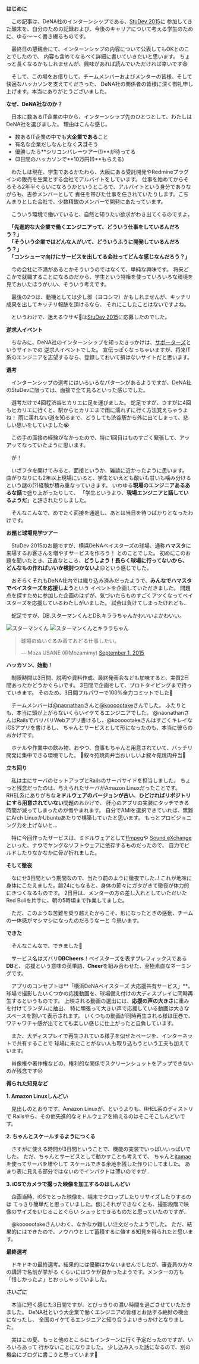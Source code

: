 <!-- DeNA社のStuDev 2015に行ってきました! -->

**はじめに**

　この記事は、DeNA社のインターンシップである、[StuDev 2015](http://dena.com/jp/recruit/students/2015internship/studev/)に
参加してきた顛末を、自分のための記録および、今後のキャリアについて考える学生のために、ゆる〜〜く書き綴るものです。

　最終日の懇親会にて、インターンシップの内容について公表してもOKとのことでしたので、
内容も含めてなるべく詳細に書いていきたいと思います。
ちょっと長くなるかもしれませんが、興味があれば読んでいただければ幸いです😆

　そして、この場をお借りして、チームメンバーおよびメンターの皆様、そして快適なハッカソンを支えてくださった、
DeNA社の関係者の皆様に深く御礼申し上げます。本当にありがとうございました。

**なぜ、DeNA社なのか？**

　日本に数あるIT企業の中から、インターンシップ先のひとつとして、わたしはDeNA社を選びました。
理由はこんな感じ。

- 数あるIT企業の中でも**大企業である**こと
- 有名な企業だしなんとなく**スゴ**そう
- 優勝したら**シリコンバレーツアー(!)**が待ってる
- (3日間のハッカソンで**10万円(!)**もらえる)

　わたしは現在、学生であるかたわら、大阪にある受託開発やRedmineプラグインの販売を生業とする会社でアルバイトをしています。
仕事を始めてからそろそろ2年半ぐらいになろうかというところで、アルバイトという身分でありながらも、古参メンバーとして
責任を帯びた仕事を任されていたりします。こぢんまりとした会社で、少数精鋭のメンバーで開発にあたっています。

　こういう環境で働いていると、自然と知りたい欲求がわき出てくるのですよ。

　**「先進的な大企業で働くエンジニアって、どういう仕事をしているんだろう？」**  
　**「そういう企業ではどんな人がいて、どういうふうに開発しているんだろう？」**  
　**「コンシューマ向けにサービスを出してる会社ってどんな感じなんだろう？」**  

　今の会社に不満があるとかそういうのではなくて、単純な興味です。
将来どこかで就職することになるのだから、学生という特権を使っていろいろな環境を見ておいたほうがいい、そういう考えです。

　最後の2つは、動機としては少し邪（ヨコシマ）かもしれませんが、キッチリ成果を出してキッチリ報酬を頂けるなら、
それにこしたことはないですよね。

　というわけで、迷えるウサギ🐰は[StuDev 2015](http://dena.com/jp/recruit/students/2015internship/studev/)に応募したのでした。

**逆求人イベント**

　ちなみに、DeNA社のインターンシップを知ったきっかけは、[サポーターズ](https://supporterz.jp/)というサイトでの
逆求人イベントでした。
宣伝っぽくなっちゃいますが、将来IT系のエンジニアを志望するなら、登録しておいて損はないサイトだと思います。

**選考**

　インターンシップの選考にはいろいろなパターンがあるようですが、DeNA社のStuDevに限っては、面接で全て見るといった感じでした。

　選考だけで4回程渋谷ヒカリエに足を運びました。
蛇足ですが、さすがに4回もヒカリエに行くと、駅からヒカリエまで雨に濡れずに行く方法覚えちゃうよね！
雨に濡れない道を知るまで、どうしても渋谷駅から外に出てしまって、悲しい思いをしていました😭

　この手の面接の経験がなかったので、特に1回目はものすごく緊張して、アッアッてなっていたように思います。

　が！

　いざフタを開けてみると、面接というか、雑談に近かったように思います。
曲がりなりにも2年以上現場にいると、学生といえども酸いも甘いも噛み分けるという謎の(?)経験が積み重なっていきます。
いわゆる**現場のエンジニアあるあるな話**で盛り上がったりして、
「学生というより、**現場エンジニアと話しているようだ**」と評されたりしました。

　そんなこんなで、めでたく面接を通過し、あとは当日を待つばかりとなったわけです。

**お題と球場見学ツアー**

　StuDev 2015のお題ですが、横浜DeNAベイスターズの球場、通称**ハマスタ**に来場するお客さんを増やすサービスを作ろう！
とのことでした。
初めにこのお題を聞いたとき、正直なところ、**どうしよう！長らく球場に行ってないから、
どんなもの作ればいいか検討つかないよ**😖という感じでした。

　おそらくそれもDeNA社内では織り込み済みだったようで、**みんなでハマスタでベイスターズを応援しよう**という
イベントを企画していただきました。
問題点を探すために参加した企画のはずが、気づいたらものすごくアツくなってベイスターズを応援しているわたしがいました。
試合は負けてしまったけれども..

　蛇足ですが、DB.スターマンくんとDB.キララちゃんかわいいよかわいい。

![スターマンくん](starman.jpg)
![スターマンくんとキララちゃん](starman_and_kirara.jpg)

<blockquote class="twitter-tweet" lang="en"><p lang="ja" dir="ltr">球場のぬいぐるみ着ておどる仕事したい。</p>&mdash; Moza USANE (@Mozamimy) <a href="https://twitter.com/Mozamimy/status/638664130677772288">September 1, 2015</a></blockquote>
<script async src="//platform.twitter.com/widgets.js" charset="utf-8"></script>

**ハッカソン、始動！**

　制限時間は3日間、説明や資料作成、最終発表会なども加味すると、実質2日間あったかどうかぐらいです。
3日間で企画をして、プロトタイピングまで持っていきます。
そのため、3日間フルパワーで100%全力コミットでした💪

　チームメンバーは[@naonathan](https://github.com/NaotoOta)さんと[@koooootake](http://koooootake.com/)さんでした。
ふたりとも、本当に頭が上がらないくらいイケてるエンジニアでした。
@naonathanさんはRailsでバリバリWebアプリ書けるし、@koooootakeさんはすごくキレイなiOSアプリを書けるし、
ちゃんとサービスとして形になったのも、本当に彼らのおかげです。

　ホテルや作業中の飲み物、おやつ、食事もちゃんと用意されていて、バッチリ開発に集中できる環境でした。
🍖叙々苑焼肉弁当おいしいよ叙々苑焼肉弁当🍖

**立ち回り**

　私は主にサーバのセットアップとRailsのサーバサイドを担当しました。
ちょっと残念だったのは、与えられたサーバがAmazon Linuxだったことです。
RHEL系にありがちな**ミドルウェアのバージョンが古い**、**ひどければリポジトリにすら用意されていない**問題のおかげで、
肝心のアプリの実装にタッチできる時間が減ってしまったのが悔やまれます。
自分でAMIを選択できていれば、無難にArch LinuxかUbuntuあたりで構築していたと思います。
もっとプロビジョニング力を上げないと...

　特に今回作ったサービスは、ミドルウェアとして[ffmpeg](https://www.ffmpeg.org/)や
[Sound eXchange](http://sox.sourceforge.net/)といった、ナウでヤングなソフトウェアに依存するものだったので、
自力でビルドしたりなかなかに骨が折れました。

**そして徹夜**

　なにせ3日間という期間なので、当たり前のように徹夜でした..!
これが地味に身体にこたえました。齢24にもなると、身体の節々にガタがきて徹夜が体力的にきつくなるものです。
2日目は、メンターの方の差し入れとしていただいたRed Bullを片手に、朝の5時頃まで作業してました。

　ただ、このような苦難を乗り越えたからこそ、形になったときの感動、チームの一体感がマシマシになったのだろうなーと
今思います。

**できた**

　そんなこんなで、できました🎉

　サービス名はズバリ**DBCheers**！ベイスターズを表すプレフィックスである**DB**と、
応援という意味の英単語、**Cheer**を組み合わせた、至極素直なネーミングです。

　アプリのコンセプトは**「横浜DeNAベイスターズ 大応援共有サービス」**。
球場で撮影したいくつかの応援動画を、球場備え付けの大ディスプレイに同時再生するというものです。
上映される動画の選出には、**応援の声の大きさ**に重みを付けてランダムに抽出、
特に頑張って大きい声で応援している動画は大きなスペースを割いて表示されます。
いくつもの動画が同時再生される様は圧巻で、ワチャワチャ感が出てとても楽しい感じに仕上がったと自負しています。

　また、大ディスプレイで再生されている様子を似せたページを、インターネットで共有することで
球場に来たことがない人も取り込もうという工夫も加えています。

　肖像権や著作権などの、権利的な関係でスクリーンショットをアップできないのが残念です😣

**得られた知見など**

**1. Amazon Linuxしんどい**

　見出しのとおりです。Amazon Linuxが、というよりも、RHEL系のディストリで
Railsやら、その他先進的なミドルウェアを揃えるのはそこそこしんどいです。

**2. ちゃんとスケールするようにつくる**

　さすがに使える時間が3日間ということで、機能の実装でいっぱいいっぱいでした。
ただ、ちゃんとサービスとして動かすことも考えてて、
ちゃんと[itamae](https://github.com/itamae-kitchen/itamae)を使ってサーバを増やして
スケールできる余地を残した作りにしてました。
あまり表に見える部分ではないのでインパクトは薄いのですが..

**3. iOSでカメラで撮った映像を加工するのはしんどい**

　企画当時、iOSでとった映像を、端末でクロップしたりリサイズしたりするのは
てっきり簡単だと思っていました。仮にそれができなくとも、撮影段階で映像のサイズをいじることぐらい
シュッとできるものだと思っていたのですが..

　@koooootakeさんいわく、なかなか難しい注文だったようでした。
ただ、結果的にはできたので、ノウハウとして蓄積するに値する知見を得られたと思います。

**最終選考**

　ドキドキの最終選考。結果的には優勝はかないませんでしたが、審査員の方々の講評で名前が挙がる
くらいにはウケが良かったようです。メンターの方も「惜しかったよ」とおっしゃっていました。

**さいごに**

　本当に短く感じた3日間ですが、とびっきりの濃い時間を過ごさせていただきました。
DeNA社という大企業で働くエンジニアの皆様とお話する絶好の機会になったし、
全国のイケてるエンジニアと知り合うよいきっかけとなりました。

　実はこの夏、もっと他のところにもインターンに行く予定だったのですが、いろいろあって
行かないことになりました。
少し込み入った話になるので、別の機会にブログに書こうと思っています🐰
